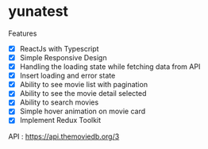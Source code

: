 # yunatest

Features
- [x] ReactJs with Typescript
- [x] Simple Responsive Design
- [x] Handling the loading state while fetching data from API
- [x] Insert loading and error state
- [x] Ability to see movie list with pagination
- [x] Ability to see the movie detail selected
- [x] Ability to search movies
- [x] Simple hover animation on movie card
- [x] Implement Redux Toolkit

API : https://api.themoviedb.org/3
